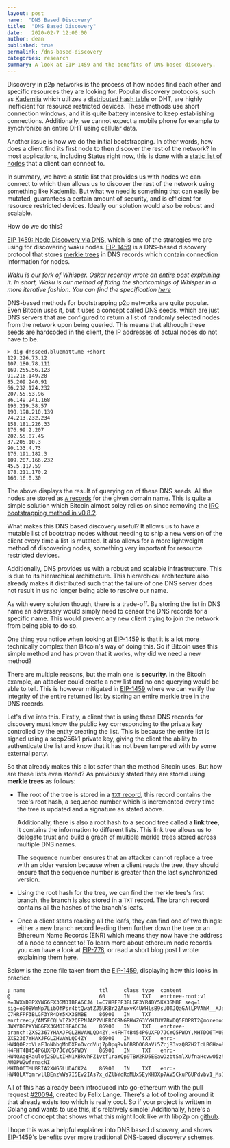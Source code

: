 ```yaml
---
layout: post
name:  "DNS Based Discovery"
title:  "DNS Based Discovery"
date:   2020-02-7 12:00:00
author: dean
published: true
permalink: /dns-based-discovery
categories: research
summary: A look at EIP-1459 and the benefits of DNS based discovery.
---
```


Discovery in p2p networks is the process of how nodes find each other and specific resources they are looking for. Popular discovery protocols, such as [Kademlia](https://pdos.csail.mit.edu/~petar/papers/maymounkov-kademlia-lncs.pdf) which utilizes a [distributed hash table](https://en.wikipedia.org/wiki/Distributed_hash_table) or DHT, are highly inefficient for resource restricted devices. These methods use short connection windows, and it is quite battery intensive to keep establishing connections. Additionally, we cannot expect a mobile phone for example to synchronize an entire DHT using cellular data.

Another issue is how we do the initial bootstrapping. In other words, how does a client find its first node to then discover the rest of the network? In most applications, including Status right now, this is done with a [static list of nodes](https://specs.status.im/spec/1#bootstrapping) that a client can connect to.

In summary, we have a static list that provides us with nodes we can connect to which then allows us to discover the rest of the network using something like Kademlia. But what we need is something that can easily be mutated, guarantees a certain amount of security, and is efficient for resource restricted devices. Ideally our solution would also be robust and scalable.

How do we do this? 

[EIP 1459: Node Discovery via DNS](https://eips.ethereum.org/EIPS/eip-1459), which is one of the strategies we are using for discovering waku nodes. [EIP-1459](https://eips.ethereum.org/EIPS/eip-1459) is a DNS-based discovery protocol that stores [merkle trees](https://en.wikipedia.org/wiki/Merkle_tree) in DNS records which contain connection information for nodes.

*Waku is our fork of Whisper. Oskar recently wrote an [entire post](https://vac.dev/fixing-whisper-with-waku) explaining it. In short, Waku is our method of fixing the shortcomings of Whisper in a more iterative fashion. You can find the specification [here](https://rfc.vac.dev/spec/6/)*

DNS-based methods for bootstrapping p2p networks are quite popular. Even Bitcoin uses it, but it uses a concept called DNS seeds, which are just DNS servers that are configured to return a list of randomly selected nodes from the network upon being queried. This means that although these seeds are hardcoded in the client, the IP addresses of actual nodes do not have to be.

```console
> dig dnsseed.bluematt.me +short
129.226.73.12
107.180.78.111
169.255.56.123
91.216.149.28
85.209.240.91
66.232.124.232
207.55.53.96
86.149.241.168
193.219.38.57
190.198.210.139
74.213.232.234
158.181.226.33
176.99.2.207
202.55.87.45
37.205.10.3
90.133.4.73
176.191.182.3
109.207.166.232
45.5.117.59
178.211.170.2
160.16.0.30
```

The above displays the result of querying on of these DNS seeds. All the nodes are stored as [`A` records](https://simpledns.plus/help/a-records) for the given domain name. This is quite a simple solution which Bitcoin almost soley relies on since removing the [IRC bootstrapping method in v0.8.2](https://en.bitcoin.it/wiki/Network#IRC).

What makes this DNS based discovery useful? It allows us to have a mutable list of bootstrap nodes without needing to ship a new version of the client every time a list is mutated. It also allows for a more lightweight method of discovering nodes, something very important for resource restricted devices.

Additionally, DNS provides us with a robust and scalable infrastructure. This is due to its hierarchical architecture. This hierarchical architecture also already makes it distributed such that the failure of one DNS server does not result in us no longer being able to resolve our name.

As with every solution though, there is a trade-off. By storing the list in DNS name an adversary would simply need to censor the DNS records for a specific name. This would prevent any new client trying to join the network from being able to do so.

One thing you notice when looking at [EIP-1459](https://eips.ethereum.org/EIPS/eip-1459) is that it is a lot more technically complex than Bitcoin's way of doing this. So if Bitcoin uses this simple method and has proven that it works, why did we need a new method?

There are multiple reasons, but the main one is **security**. In the Bitcoin example, an attacker could create a new list and no one querying would be able to tell. This is however mitigated in [EIP-1459](https://eips.ethereum.org/EIPS/eip-1459) where we can verify the integrity of the entire returned list by storing an entire merkle tree in the DNS records.

Let's dive into this. Firstly, a client that is using these DNS records for discovery must know the public key corresponding to the private key controlled by the entity creating the list. This is because the entire list is signed using a secp256k1 private key, giving the client the ability to authenticate the list and know that it has not been tampered with by some external party.

So that already makes this a lot safer than the method Bitcoin uses. But how are these lists even stored? As previously stated they are stored using **merkle trees** as follows:
 - The root of the tree is stored in a [`TXT` record](https://simpledns.plus/help/txt-records), this record contains the tree's root hash, a sequence number which is incremented every time the tree is updated and a signature as stated above. 
 
    Additionally, there is also a root hash to a second tree called a **link tree**, it contains the information to different lists. This link tree allows us to delegate trust and build a graph of multiple merkle trees stored across multiple DNS names.

    The sequence number ensures that an attacker cannot replace a tree with an older version because when a client reads the tree, they should ensure that the sequence number is greater than the last synchronized version.
    
- Using the root hash for the tree, we can find the merkle tree's first branch, the branch is also stored in a `TXT` record. The branch record contains all the hashes of the branch's leafs.

- Once a client starts reading all the leafs, they can find one of two things: either a new branch record leading them further down the tree or an Ethereum Name Records (ENR) which means they now have the address of a node to connect to! To learn more about ethereum node records you can have a look at [EIP-778](https://eips.ethereum.org/EIPS/eip-778), or read a short blog post I wrote explaining them [here](https://dean.eigenmann.me/blog/2020/01/21/network-addresses-in-ethereum/#enr).

Below is the zone file taken from the [EIP-1459](https://eips.ethereum.org/EIPS/eip-1459), displaying how this looks in practice.

```
; name                        ttl     class type  content
@                             60      IN    TXT   enrtree-root:v1 e=JWXYDBPXYWG6FX3GMDIBFA6CJ4 l=C7HRFPF3BLGF3YR4DY5KX3SMBE seq=1 sig=o908WmNp7LibOfPsr4btQwatZJ5URBr2ZAuxvK4UWHlsB9sUOTJQaGAlLPVAhM__XJesCHxLISo94z5Z2a463gA
C7HRFPF3BLGF3YR4DY5KX3SMBE    86900   IN    TXT   enrtree://AM5FCQLWIZX2QFPNJAP7VUERCCRNGRHWZG3YYHIUV7BVDQ5FDPRT2@morenodes.example.org
JWXYDBPXYWG6FX3GMDIBFA6CJ4    86900   IN    TXT   enrtree-branch:2XS2367YHAXJFGLZHVAWLQD4ZY,H4FHT4B454P6UXFD7JCYQ5PWDY,MHTDO6TMUBRIA2XWG5LUDACK24
2XS2367YHAXJFGLZHVAWLQD4ZY    86900   IN    TXT   enr:-HW4QOFzoVLaFJnNhbgMoDXPnOvcdVuj7pDpqRvh6BRDO68aVi5ZcjB3vzQRZH2IcLBGHzo8uUN3snqmgTiE56CH3AMBgmlkgnY0iXNlY3AyNTZrMaECC2_24YYkYHEgdzxlSNKQEnHhuNAbNlMlWJxrJxbAFvA
H4FHT4B454P6UXFD7JCYQ5PWDY    86900   IN    TXT   enr:-HW4QAggRauloj2SDLtIHN1XBkvhFZ1vtf1raYQp9TBW2RD5EEawDzbtSmlXUfnaHcvwOizhVYLtr7e6vw7NAf6mTuoCgmlkgnY0iXNlY3AyNTZrMaECjrXI8TLNXU0f8cthpAMxEshUyQlK-AM0PW2wfrnacNI
MHTDO6TMUBRIA2XWG5LUDACK24    86900   IN    TXT   enr:-HW4QLAYqmrwllBEnzWWs7I5Ev2IAs7x_dZlbYdRdMUx5EyKHDXp7AV5CkuPGUPdvbv1_Ms1CPfhcGCvSElSosZmyoqAgmlkgnY0iXNlY3AyNTZrMaECriawHKWdDRk2xeZkrOXBQ0dfMFLHY4eENZwdufn1S1o
```

All of this has already been introduced into go-ethereum with the pull request [#20094](https://github.com/ethereum/go-ethereum/pull/20094), created by Felix Lange. There's a lot of tooling around it that already exists too which is really cool. So if your project is written in Golang and wants to use this, it's relatively simple! Additionally, here's a proof of concept that shows what this might look like with libp2p on [github](https://github.com/decanus/dns-discovery).

I hope this was a helpful explainer into DNS based discovery, and shows [EIP-1459](https://eips.ethereum.org/EIPS/eip-1459)'s benefits over more traditional DNS-based discovery schemes.
